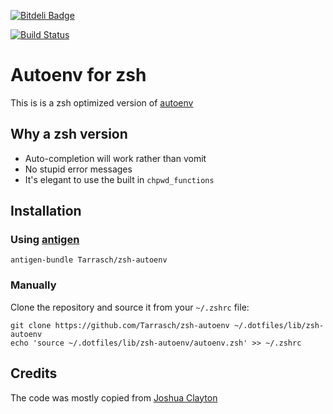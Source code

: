 [![Bitdeli Badge](https://d2weczhvl823v0.cloudfront.net/Tarrasch/zsh-autoenv/trend.png)](https://bitdeli.com/free "Bitdeli Badge")

[![Build Status](https://travis-ci.org/Tarrasch/zsh-autoenv.svg?branch=master)](https://travis-ci.org/Tarrasch/zsh-autoenv)

# Autoenv for zsh

This is is a zsh optimized version of
[autoenv](https://github.com/kennethreitz/autoenv)

## Why a zsh version

  * Auto-completion will work rather than vomit
  * No stupid error messages
  * It's elegant to use the built in `chpwd_functions`

## Installation

### Using [antigen](https://github.com/zsh-users/antigen)

    antigen-bundle Tarrasch/zsh-autoenv

### Manually

Clone the repository and source it from your `~/.zshrc` file:

    git clone https://github.com/Tarrasch/zsh-autoenv ~/.dotfiles/lib/zsh-autoenv
    echo 'source ~/.dotfiles/lib/zsh-autoenv/autoenv.zsh' >> ~/.zshrc

## Credits

The code was mostly copied from [Joshua Clayton](https://github.com/joshuaclayton)
